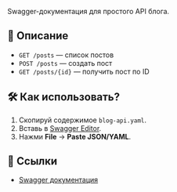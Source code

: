Swagger-документация для простого API блога.  

## 📄 Описание  
- `GET /posts` — список постов  
- `POST /posts` — создать пост  
- `GET /posts/{id}` — получить пост по ID  

## 🛠 Как использовать?  
1. Скопируй содержимое `blog-api.yaml`.  
2. Вставь в [Swagger Editor](https://editor.swagger.io/).  
3. Нажми **File** → **Paste JSON/YAML**.  

## 🔗 Ссылки  
- [Swagger документация](https://swagger.io/docs/)  
